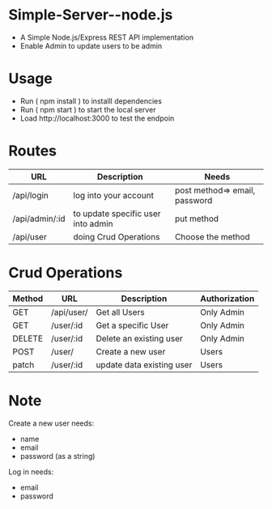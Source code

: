 # Simple-Server--node.js
- A Simple Node.js/Express REST API implementation
- Enable Admin to update users to be admin 

# Usage
- Run ( npm install ) to installl dependencies 
- Run ( npm  start )  to start the local server
- Load http://localhost:3000 to test the endpoin 

# Routes
|      URL       |         Description                |             Needs                 |
| -------------- | ---------------------------------- | --------------------------------- |
| /api/login     | log into your account              | post method=>  email, password    |          
| /api/admin/:id | to update specific user into admin | put method                        |
| /api/user      | doing Crud Operations              | Choose the  method                |

# Crud Operations
| Method |      URL      |         Description          |     Authorization    |
| ------ | ------------- | ---------------------------- | -------------------- |
| GET    | /api/user/    | Get all Users                |  Only Admin          |
| GET    | /user/:id     | Get a specific  User         |  Only Admin          |
| DELETE | /user/:id     | Delete an existing user      |  Only Admin          |
| POST   | /user/        | Create a new user            |  Users               |
| patch  | /user/:id     | update data existing user    |  Users               |

# Note
Create a new user needs:
- name
- email
- password (as a string)

Log in needs:
- email
- password
